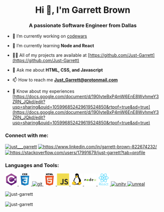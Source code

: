 <h1 align="center">Hi 👋, I'm Garrett Brown</h1>
<h3 align="center">A passionate Software Engineer from Dallas</h3>

- 🔭 I’m currently working on [codewars](https://github.com/Just-Garrett/codewars)

- 🌱 I’m currently learning **Node and React**

- 👨‍💻 All of my projects are available at [https://github.com/Just-Garrett](https://github.com/Just-Garrett)

- 💬 Ask me about **HTML, CSS, and Javascript**

- 📫 How to reach me **Just_Garrett@protonmail.com**

- 📄 Know about my experiences [https://docs.google.com/document/d/190IyteBxP4mW6EnE8WvhmeY3ZRN_JQkd/edit?usp=sharing&ouid=105996852429619524850&rtpof=true&sd=true](https://docs.google.com/document/d/190IyteBxP4mW6EnE8WvhmeY3ZRN_JQkd/edit?usp=sharing&ouid=105996852429619524850&rtpof=true&sd=true)

<h3 align="left">Connect with me:</h3>
<p align="left">
<a href="https://twitter.com/just___garrett" target="blank"><img align="center" src="https://raw.githubusercontent.com/rahuldkjain/github-profile-readme-generator/master/src/images/icons/Social/twitter.svg" alt="just___garrett" height="30" width="40" /></a>
<a href="https://linkedin.com/in/https://www.linkedin.com/in/garrett-brown-822674232/" target="blank"><img align="center" src="https://raw.githubusercontent.com/rahuldkjain/github-profile-readme-generator/master/src/images/icons/Social/linked-in-alt.svg" alt="https://www.linkedin.com/in/garrett-brown-822674232/" height="30" width="40" /></a>
<a href="https://stackoverflow.com/users/https://stackoverflow.com/users/17991679/just-garrett?tab=profile" target="blank"><img align="center" src="https://raw.githubusercontent.com/rahuldkjain/github-profile-readme-generator/master/src/images/icons/Social/stack-overflow.svg" alt="https://stackoverflow.com/users/17991679/just-garrett?tab=profile" height="30" width="40" /></a>
</p>

<h3 align="left">Languages and Tools:</h3>
<p align="left"> <a href="https://www.w3schools.com/cs/" target="_blank" rel="noreferrer"> <img src="https://raw.githubusercontent.com/devicons/devicon/master/icons/csharp/csharp-original.svg" alt="csharp" width="40" height="40"/> </a> <a href="https://www.w3schools.com/css/" target="_blank" rel="noreferrer"> <img src="https://raw.githubusercontent.com/devicons/devicon/master/icons/css3/css3-original-wordmark.svg" alt="css3" width="40" height="40"/> </a> <a href="https://git-scm.com/" target="_blank" rel="noreferrer"> <img src="https://www.vectorlogo.zone/logos/git-scm/git-scm-icon.svg" alt="git" width="40" height="40"/> </a> <a href="https://www.w3.org/html/" target="_blank" rel="noreferrer"> <img src="https://raw.githubusercontent.com/devicons/devicon/master/icons/html5/html5-original-wordmark.svg" alt="html5" width="40" height="40"/> </a> <a href="https://developer.mozilla.org/en-US/docs/Web/JavaScript" target="_blank" rel="noreferrer"> <img src="https://raw.githubusercontent.com/devicons/devicon/master/icons/javascript/javascript-original.svg" alt="javascript" width="40" height="40"/> </a> <a href="https://www.linux.org/" target="_blank" rel="noreferrer"> <img src="https://raw.githubusercontent.com/devicons/devicon/master/icons/linux/linux-original.svg" alt="linux" width="40" height="40"/> </a> <a href="https://nodejs.org" target="_blank" rel="noreferrer"> <img src="https://raw.githubusercontent.com/devicons/devicon/master/icons/nodejs/nodejs-original-wordmark.svg" alt="nodejs" width="40" height="40"/> </a> <a href="https://reactjs.org/" target="_blank" rel="noreferrer"> <img src="https://raw.githubusercontent.com/devicons/devicon/master/icons/react/react-original-wordmark.svg" alt="react" width="40" height="40"/> </a> <a href="https://unity.com/" target="_blank" rel="noreferrer"> <img src="https://www.vectorlogo.zone/logos/unity3d/unity3d-icon.svg" alt="unity" width="40" height="40"/> </a> <a href="https://unrealengine.com/" target="_blank" rel="noreferrer"> <img src="https://raw.githubusercontent.com/kenangundogan/fontisto/036b7eca71aab1bef8e6a0518f7329f13ed62f6b/icons/svg/brand/unreal-engine.svg" alt="unreal" width="40" height="40"/> </a> </p>

<p><img align="center" src="https://github-readme-stats.vercel.app/api/top-langs?username=just-garrett&show_icons=true&locale=en&layout=compact" alt="just-garrett" /></p>

<p><img align="center" src="https://github-readme-streak-stats.herokuapp.com/?user=just-garrett&" alt="just-garrett" /></p>


<!---
Just-Garrett/Just-Garrett is a ✨ special ✨ repository because its `README.md` (this file) appears on your GitHub profile.
You can click the Preview link to take a look at your changes.
--->
